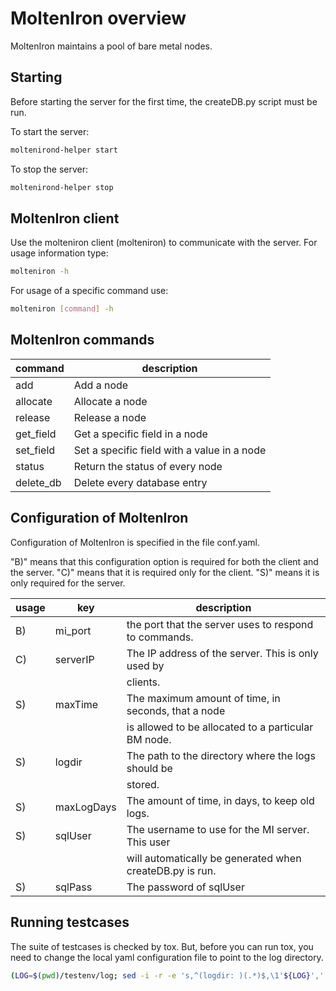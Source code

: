 MoltenIron overview
===================

MoltenIron maintains a pool of bare metal nodes.

Starting
--------

Before starting the server for the first time, the createDB.py
script must be run.

To start the server:
```bash
moltenirond-helper start
```

To stop the server:
```bash
moltenirond-helper stop
```

MoltenIron client
-----------------

Use the molteniron client (molteniron) to communicate with the server. For
usage information type:
```bash
molteniron -h
```

For usage of a specific command use:
```bash
molteniron [command] -h
```

MoltenIron commands
-------------------

command   | description
-------   | -----------
add       | Add a node
allocate  | Allocate a node
release   | Release a node
get_field | Get a specific field in a node
set_field | Set a specific field with a value in a node
status    | Return the status of every node
delete_db | Delete every database entry

Configuration of MoltenIron
---------------------------

Configuration of MoltenIron is specified in the file conf.yaml.

"B)" means that this configuration option is required for both the client and
the server.  "C)" means that it is required only for the client.  "S)" means
it is only required for the server.

usage | key        | description
----- | ---        | -----------
B)    | mi_port    | the port that the server uses to respond to commands.
C)    | serverIP   | The IP address of the server.  This is only used by
      |            | clients.
S)    | maxTime    | The maximum amount of time, in seconds, that a node
      |            | is allowed to be allocated to a particular BM node.
S)    | logdir     | The path to the directory where the logs should be
      |            | stored.
S)    | maxLogDays | The amount of time, in days, to keep old logs.
S)    | sqlUser    | The username to use for the MI server.  This user
      |            | will automatically be generated when createDB.py is run.
S)    | sqlPass    | The password of sqlUser

Running testcases
-----------------

The suite of testcases is checked by tox.  But, before you can run tox, you
need to change the local yaml configuration file to point to the log
directory.

```bash
(LOG=$(pwd)/testenv/log; sed -i -r -e 's,^(logdir: )(.*)$,\1'${LOG}',' conf.yaml; rm -rf testenv/; tox -e testenv)
```
